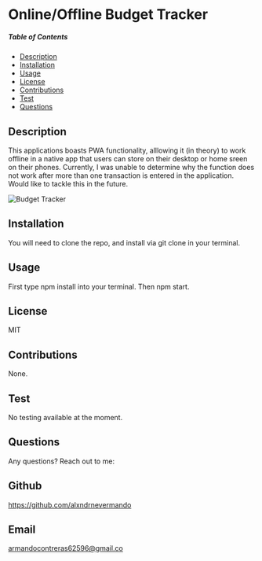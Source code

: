 # Online/Offline Budget Tracker
  
  ##### Table of Contents  
  * [Description](#description)  
  * [Installation](#installation)
  * [Usage](#usage)  
  * [License](#license)  
  * [Contributions](#contributor)  
  * [Test](#github)  
  * [Questions](#questions)  


  ## Description
 This applications boasts PWA functionality, alllowing it (in theory) to work offline in a native app that users can store on their desktop or home sreen on their phones. Currently, I was unable to determine why the function does not work after more than one transaction is entered in the application. Would like to tackle this in the future.
 
 ![Budget Tracker](https://user-images.githubusercontent.com/71421032/110747231-e9d43780-81f2-11eb-9985-ad8320509122.gif)

  ## Installation
  You will need to clone the repo, and install via git clone in your terminal.

  ## Usage
  First type npm install  into your terminal. Then npm start.

  ## License
  MIT

  ## Contributions
  None.

  ## Test
  No testing available at the moment.

  ## Questions
  Any questions? Reach out to me:
  ## Github
  https://github.com/alxndrnevermando
  ## Email
  armandocontreras62596@gmail.co
